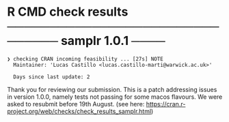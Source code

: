 # R CMD check results ─────────────────────────────── samplr 1.0.1 ────
```
❯ checking CRAN incoming feasibility ... [27s] NOTE
  Maintainer: 'Lucas Castillo <lucas.castillo-marti@warwick.ac.uk>'
  
  Days since last update: 2
```
Thank you for reviewing our submission. This is a patch addressing issues in version 1.0.0,
namely tests not passing for some macos flavours. We were asked to resubmit before 19th August. (see here: https://cran.r-project.org/web/checks/check_results_samplr.html) 